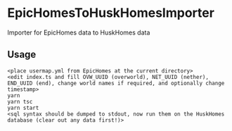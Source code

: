 # EpicHomesToHuskHomesImporter

Importer for EpicHomes data to HuskHomes data

## Usage

```
<place usermap.yml from EpicHomes at the current directory>
<edit index.ts and fill OVW_UUID (overworld), NET_UUID (nether), END_UUID (end), change world names if required, and optionally change timestamp>
yarn
yarn tsc
yarn start
<sql syntax should be dumped to stdout, now run them on the HuskHomes database (clear out any data first!)>
```